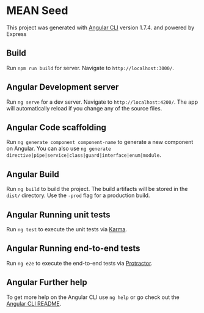 # MEAN Seed

This project was generated with [Angular CLI](https://github.com/angular/angular-cli) version 1.7.4. and powered by Express

## Build

Run `npm run build` for server. Navigate to `http://localhost:3000/`.

## Angular Development server

Run `ng serve` for a dev server. Navigate to `http://localhost:4200/`. The app will automatically reload if you change any of the source files.

## Angular Code scaffolding

Run `ng generate component component-name` to generate a new component on Angular. You can also use `ng generate directive|pipe|service|class|guard|interface|enum|module`.

## Angular Build

Run `ng build` to build the project. The build artifacts will be stored in the `dist/` directory. Use the `-prod` flag for a production build.

## Angular Running unit tests

Run `ng test` to execute the unit tests via [Karma](https://karma-runner.github.io).

## Angular Running end-to-end tests

Run `ng e2e` to execute the end-to-end tests via [Protractor](http://www.protractortest.org/).

## Angular Further help

To get more help on the Angular CLI use `ng help` or go check out the [Angular CLI README](https://github.com/angular/angular-cli/blob/master/README.md).

